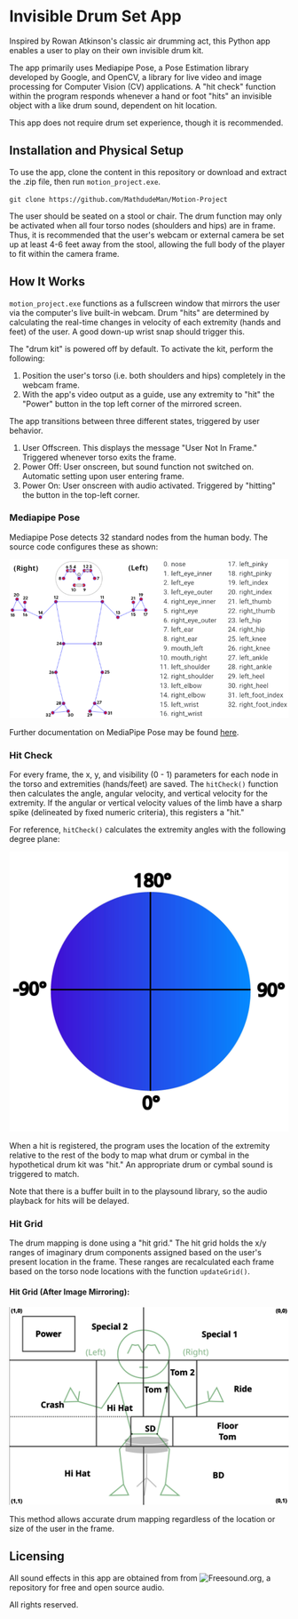 # Invisible Drum Set App

Inspired by Rowan Atkinson's classic air drumming act, this Python app enables a user to play on their own invisible drum kit.

The app primarily uses Mediapipe Pose, a Pose Estimation library developed by Google, and OpenCV, a library for live video and image processing for Computer Vision (CV) applications. A "hit check" function within the program responds whenever a hand or foot "hits" an invisible object with a like drum sound, dependent on hit location.

This app does not require drum set experience, though it is recommended.

## Installation and Physical Setup

To use the app, clone the content in this repository or download and extract the .zip file, then run `motion_project.exe`.

`git clone https://github.com/MathdudeMan/Motion-Project`

The user should be seated on a stool or chair. The drum function may only be activated when all four torso nodes (shoulders and hips) are in frame. Thus, it is recommended that the user's webcam or external camera be set up at least 4-6 feet away from the stool, allowing the full body of the player to fit within the camera frame.

## How It Works

`motion_project.exe` functions as a fullscreen window that mirrors the user via the computer's live built-in webcam. Drum "hits" are determined by calculating the real-time changes in velocity of each extremity (hands and feet) of the user. A good down-up wrist snap should trigger this.

The "drum kit" is powered off by default. To activate the kit, perform the following:

1. Position the user's torso (i.e. both shoulders and hips) completely in the webcam frame.
2. With the app's video output as a guide, use any extremity to "hit" the "Power" button in the top left corner of the mirrored screen.

The app transitions between three different states, triggered by user behavior.

1. User Offscreen. This displays the message "User Not In Frame." Triggered whenever torso exits the frame.
2. Power Off: User onscreen, but sound function not switched on. Automatic setting upon user entering frame.
3. Power On: User onscreen with audio activated. Triggered by "hitting" the button in the top-left corner.

### Mediapipe Pose

Mediapipe Pose detects 32 standard nodes from the human body. The source code configures these as shown:

![MediaPipe Nodes](./readme_images/Nodes_Edit.png)

Further documentation on MediaPipe Pose may be found [here](https://ai.google.dev/edge/mediapipe/solutions/vision/pose_landmarker).

### Hit Check

For every frame, the x, y, and visibility (0 - 1) parameters for each node in the torso and extremities (hands/feet) are saved. The `hitCheck()` function then calculates the angle, angular velocity, and vertical velocity for the extremity. If the angular or vertical velocity values of the limb have a sharp spike (delineated by fixed numeric criteria), this registers a "hit."

For reference, `hitCheck()` calculates the extremity angles with the following degree plane:

![Degree Circle](./readme_images/hitAngles.jpg)

When a hit is registered, the program uses the location of the extremity relative to the rest of the body to map what drum or cymbal in the hypothetical drum kit was "hit." An appropriate drum or cymbal sound is triggered to match.

Note that there is a buffer built in to the playsound library, so the audio playback for hits will be delayed.

### Hit Grid

The drum mapping is done using a "hit grid." The hit grid holds the x/y ranges of imaginary drum components assigned based on the user's present location in the frame. These ranges are recalculated each frame based on the torso node locations with the function `updateGrid()`.

#### Hit Grid (After Image Mirroring):

![Hit Grid](./readme_images/Grid_Diagram.png)

This method allows accurate drum mapping regardless of the location or size of the user in the frame.

## Licensing

All sound effects in this app are obtained from from ![Freesound.org](https://freesound.org/), a repository for free and open source audio.

All rights reserved.
